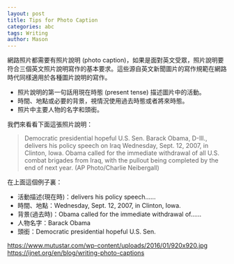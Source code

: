 ```yaml
---
layout: post
title: Tips for Photo Caption
categories: abc
tags: Writing
author: Mason
---
```


網路照片都需要有照片說明 (photo caption)，如果是面對英文受眾，照片說明要符合三個英文照片說明寫作的基本要求。這些源自英文新聞圖片的寫作規範在網路時代同樣適用於各種圖片說明的寫作。

* 照片說明的第一句話用現在時態 (present tense) 描述圖片中的活動。
* 時間、地點或必要的背景，視情況使用過去時態或者將來時態。
* 照片中主要人物的名字和頭銜。

我們來看看下面這張照片說明：

> Democratic presidential hopeful U.S. Sen. Barack Obama, D-Ill., delivers his policy speech on Iraq Wednesday, Sept. 12, 2007, in Clinton, Iowa. Obama called for the immediate withdrawal of all U.S. combat brigades from Iraq, with the pullout being completed by the end of next year. (AP Photo/Charlie Neibergall)

在上面這個例子裏：

* 活動描述(現在時)：delivers his policy speech……
* 時間、地點：Wednesday, Sept. 12, 2007, in Clinton, Iowa.
* 背景(過去時)：Obama called for the immediate withdrawal of……
* 人物名字：Barack Obama
* 頭銜：Democratic presidential hopeful U.S. Sen.

https://www.mutustar.com/wp-content/uploads/2016/01/920x920.jpg
https://ijnet.org/en/blog/writing-photo-captions

